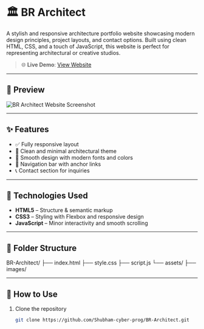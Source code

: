 

# 🏛️ BR Architect

A stylish and responsive architecture portfolio website showcasing modern design principles, project layouts, and contact options. Built using clean HTML, CSS, and a touch of JavaScript, this website is perfect for representing architectural or creative studios.

> 🌐 **Live Demo**: [View Website](https://shubham-cyber-prog.github.io/BR-Architect/)

---

## 📸 Preview

![BR Architect Website Screenshot](https://user-images.githubusercontent.com/00000000/your-image-link.png) <!-- replace with real image if needed -->

---

## ✨ Features

- ✅ Fully responsive layout
- 🧱 Clean and minimal architectural theme
- 🎨 Smooth design with modern fonts and colors
- 🔗 Navigation bar with anchor links
- 📞 Contact section for inquiries

---

## 🔧 Technologies Used

- **HTML5** – Structure & semantic markup
- **CSS3** – Styling with Flexbox and responsive design
- **JavaScript** – Minor interactivity and smooth scrolling

---

## 📁 Folder Structure
BR-Architect/
├── index.html
├── style.css
├── script.js
└── assets/
├── images/


---

## 🚀 How to Use

1. Clone the repository  
   ```bash
   git clone https://github.com/Shubham-cyber-prog/BR-Architect.git

